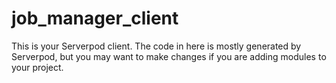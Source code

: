 # job_manager_client

This is your Serverpod client. The code in here is mostly generated by
Serverpod, but you may want to make changes if you are adding modules to your
project.

